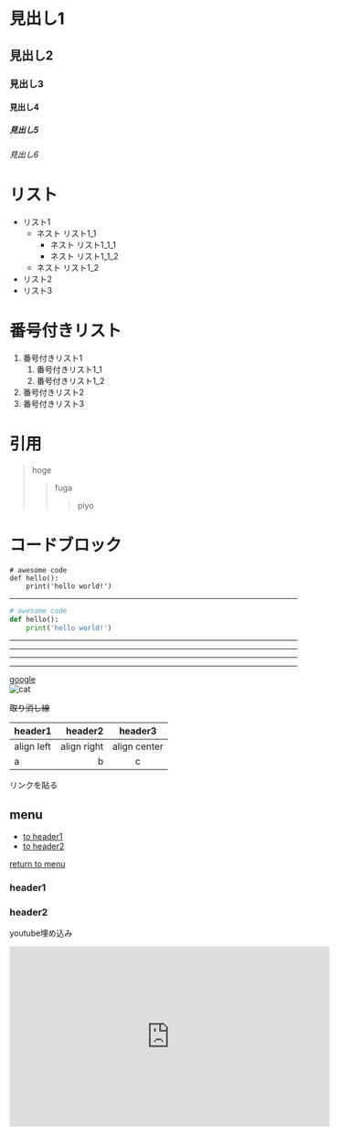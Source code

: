 # 見出し1
## 見出し2
### 見出し3
#### 見出し4
##### 見出し5
###### 見出し6

# リスト
- リスト1
    - ネスト リスト1_1
        - ネスト リスト1_1_1
        - ネスト リスト1_1_2
    - ネスト リスト1_2
- リスト2
- リスト3

# 番号付きリスト
1. 番号付きリスト1
    1. 番号付きリスト1_1
    1. 番号付きリスト1_2
1. 番号付きリスト2
1. 番号付きリスト3

# 引用
> hoge
> 
>> 
>> fuga
>>> piyo

# コードブロック
    # awesome code
    def hello():
        print('hello world!')
---
```python
# awesome code
def hello():
    print('hello world!')
```

***

___

---

*    *    *

[google](https://www.google.co.jp/)  
![cat](https://images.pexels.com/photos/1056251/pexels-photo-1056251.jpeg)  

~~取り消し線~~  

|header1|header2|header3|
|:--|--:|:--:|
|align left|align right|align center|
|a|b|c|


リンクを貼る  
## menu
* [to header1](#header1)
* [to header2](#header2)

<!-- some long code -->

[return to menu](#menu)
### header1
### header2

youtube埋め込み  
<iframe width="560" height="315" src="https://www.youtube.com/embed/BUylvVm2Yug" frameborder="0" allow="accelerometer; autoplay; encrypted-media; gyroscope; picture-in-picture" allowfullscreen></iframe>

